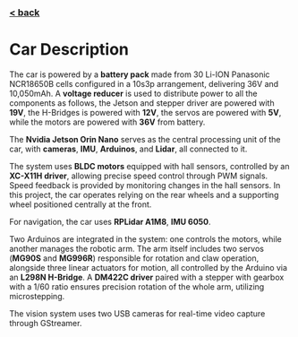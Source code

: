 ### [< back](Technical.md)

# **Car Description**

The car is powered by a **battery pack** made from 30 Li-ION Panasonic NCR18650B cells configured in a 10s3p arrangement, delivering 36V and 10,050mAh. A **voltage reducer** is used to distribute power to all the components as follows, the Jetson and stepper driver are powered with **19V**, the H-Bridges is powered with **12V**, the servos are powered with **5V**, while the motors are powered with **36V** from battery.

The **Nvidia Jetson Orin Nano** serves as the central processing unit of the car, with **cameras**, **IMU**, **Arduinos**, and **Lidar**, all connected to it.

The system uses **BLDC motors** equipped with hall sensors, controlled by an **XC-X11H driver**, allowing precise speed control through PWM signals. Speed feedback is provided by monitoring changes in the hall sensors. In this project, the car operates relying on the rear wheels and a supporting wheel positioned centrally at the front.

For navigation, the car uses **RPLidar A1M8**, **IMU 6050**.

Two Arduinos are integrated in the system: one controls the motors, while another manages the robotic arm. The arm itself includes two servos (**MG90S** and **MG996R**) responsible for rotation and claw operation, alongside three linear actuators for motion, all controlled by the Arduino via an **L298N H-Bridge**. A **DM422C driver** paired with a stepper with gearbox with a 1/60 ratio ensures precision rotation of the whole arm, utilizing microstepping.

The vision system uses two USB cameras for real-time video capture through GStreamer.